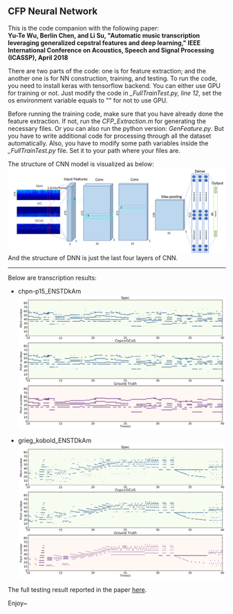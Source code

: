 ## CFP Neural Network 

This is the code companion with the following paper: <br />
**Yu-Te Wu, Berlin Chen, and Li Su, "Automatic music transcription leveraging generalized cepstral features and deep learning," IEEE International Conference on Acoustics, Speech and Signal Processing (ICASSP), April 2018**

There are two parts of the code: one is for feature extraction; and the another one is for NN construction, training, and testing. To run the code, you need to install keras with tensorflow backend. You can either use GPU for training or not. Just modify the code in *_FullTrainTest.py,  line 12*, set the os environment variable equals to "" for not to use GPU.

Before running the training code, make sure that you have already done the feature extraction. If not, run the *CFP_Extraction.m* for generating the necessary files. Or you can also run the python version: *GenFeature.py*. But you have to write additional code for processing through all the dataset automatically. Also, you have to modify some path variables inside the *_FullTrainTest.py* file. Set it to your path where your files are.

The structure of CNN model is visualized as below:
![](figures/CNN_Model.png)<br /> 
And the structure of DNN is just the last four layers of CNN.

---
Below are transcription results:
- chpn-p15_ENSTDkAm
![](figures/ENSTDkAm_MUS_MAPS_MUS-chpn-p15_ENSTDkAm.png)

- grieg_kobold_ENSTDkAm
![](figures/ENSTDkAm_MUS_MAPS_MUS-grieg_kobold_ENSTDkAm.png)

The full testing result reported in the paper [here](https://drive.google.com/open?id=1semWG4RHFSFDoH21fzQzY-eY9e-wRT3WjG9MDkXmZiE).<br />

Enjoy~
